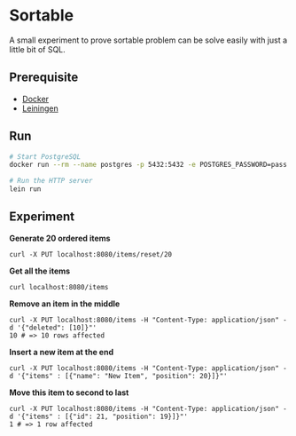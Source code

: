 # Sortable

A small experiment to prove sortable problem can be solve
easily with just a little bit of SQL.

## Prerequisite

- [Docker](https://docs.docker.com/get-docker/)
- [Leiningen](https://leiningen.org/)

## Run

``` sh
# Start PostgreSQL
docker run --rm --name postgres -p 5432:5432 -e POSTGRES_PASSWORD=pass -d postgres

# Run the HTTP server
lein run
``` 

## Experiment

__Generate 20 ordered items__
```shell
curl -X PUT localhost:8080/items/reset/20
```

__Get all the items__
```shell
curl localhost:8080/items
```

__Remove an item in the middle__
```shell
curl -X PUT localhost:8080/items -H "Content-Type: application/json" -d '{"deleted": [10]}"'
10 # => 10 rows affected
```

__Insert a new item at the end__
```shell
curl -X PUT localhost:8080/items -H "Content-Type: application/json" -d '{"items" : [{"name": "New Item", "position": 20}]}"'
```

__Move this item to second to last__
```shell
curl -X PUT localhost:8080/items -H "Content-Type: application/json" -d '{"items" : [{"id": 21, "position": 19}]}"'
1 # => 1 row affected
```
